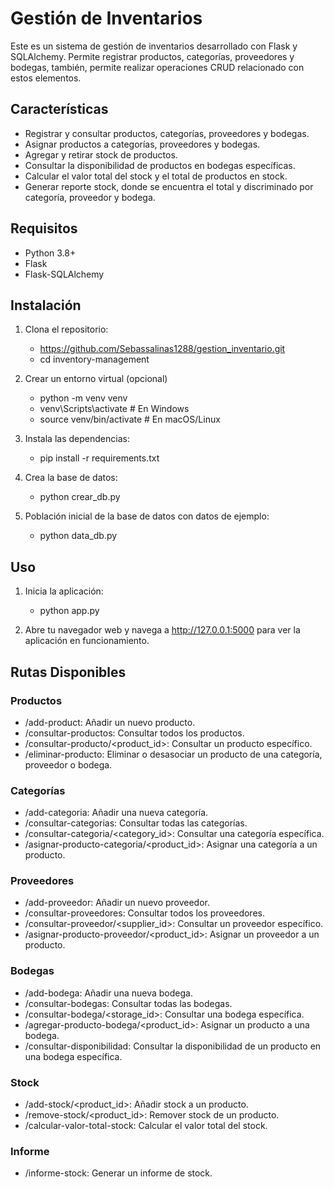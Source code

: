 # Gestión de Inventarios

Este es un sistema de gestión de inventarios desarrollado con Flask y SQLAlchemy. Permite registrar productos, categorías, proveedores y bodegas, también, permite realizar operaciones CRUD relacionado con estos elementos.

## Características

- Registrar y consultar productos, categorías, proveedores y bodegas.
- Asignar productos a categorías, proveedores y bodegas.
- Agregar y retirar stock de productos.
- Consultar la disponibilidad de productos en bodegas específicas.
- Calcular el valor total del stock y el total de productos en stock.
- Generar reporte stock, donde se encuentra el total y discriminado por categoría, proveedor y bodega.

## Requisitos

- Python 3.8+
- Flask
- Flask-SQLAlchemy

## Instalación

1. Clona el repositorio:
    - https://github.com/Sebassalinas1288/gestion_inventario.git
    - cd inventory-management

2. Crear un entorno virtual (opcional)
    - python -m venv venv
    - venv\Scripts\activate  # En Windows
    - source venv/bin/activate  # En macOS/Linux

3. Instala las dependencias:
    - pip install -r requirements.txt

4. Crea la base de datos:
    - python crear_db.py

5. Población inicial de la base de datos con datos de ejemplo:
    - python data_db.py

## Uso

1. Inicia la aplicación:
    - python app.py

2. Abre tu navegador web y navega a http://127.0.0.1:5000 para ver la aplicación en funcionamiento.

## Rutas Disponibles

### Productos

- /add-product: Añadir un nuevo producto.
- /consultar-productos: Consultar todos los productos.
- /consultar-producto/<product_id>: Consultar un producto específico.
- /eliminar-producto: Eliminar o desasociar un producto de una categoría, proveedor o bodega.

### Categorías

- /add-categoria: Añadir una nueva categoría.
- /consultar-categorias: Consultar todas las categorías.
- /consultar-categoria/<category_id>: Consultar una categoría específica.
- /asignar-producto-categoria/<product_id>: Asignar una categoría a un producto.

### Proveedores

- /add-proveedor: Añadir un nuevo proveedor.
- /consultar-proveedores: Consultar todos los proveedores.
- /consultar-proveedor/<supplier_id>: Consultar un proveedor específico.
- /asignar-producto-proveedor/<product_id>: Asignar un proveedor a un producto.

### Bodegas

- /add-bodega: Añadir una nueva bodega.
- /consultar-bodegas: Consultar todas las bodegas.
- /consultar-bodega/<storage_id>: Consultar una bodega específica.
- /agregar-producto-bodega/<product_id>: Asignar un producto a una bodega.
- /consultar-disponibilidad: Consultar la disponibilidad de un producto en una bodega específica.

### Stock

- /add-stock/<product_id>: Añadir stock a un producto.
- /remove-stock/<product_id>: Remover stock de un producto.
- /calcular-valor-total-stock: Calcular el valor total del stock.

### Informe
- /informe-stock: Generar un informe de stock.


